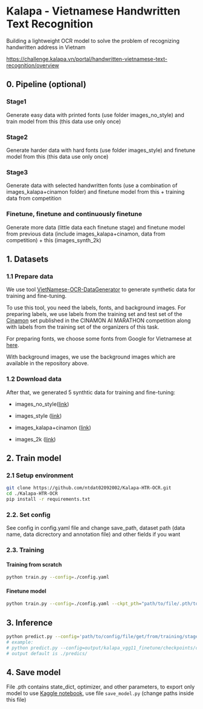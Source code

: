 # Kalapa - Vietnamese Handwritten Text Recognition
Building a lightweight OCR model to solve the problem of recognizing handwritten address in Vietnam

https://challenge.kalapa.vn/portal/handwritten-vietnamese-text-recognition/overview

## 0. Pipeline (optional)
### Stage1
Generate easy data with printed fonts (use folder images_no_style) and train model from this (this data use only once)
### Stage2
Generate harder data with hard fonts (use folder images_style) and finetune model from this (this data use only once)
### Stage3
Generate data with selected handwritten fonts (use a combination of images_kalapa+cinamon folder) and finetune model from this + training data from competition
### Finetune, finetune and continuously finetune
Generate more data (little data each finetune stage) and finetune model from previous data (include images_kalapa+cinamon, data from competition) + this (images_synth_2k)

## 1. Datasets
### 1.1 Prepare data

We use tool [VietNamese-OCR-DataGenerator](https://github.com/docongminh/VietNamese-OCR-DataGenerator) to generate synthetic data for training and fine-tuning. 

To use this tool, you need the labels, fonts, and background images. 
For preparing labels, we use labels from the training set and test set of the [Cinamon](https://github.com/pbcquoc/vietnamese_ocr/blob/master/README.md) set published in the CINAMON AI MARATHON competition along with labels from the training set of the organizers of this task.
    
For preparing fonts, we choose some fonts from Google for Vietnamese at [here](https://fonts.google.com/?subset=vietnamese&noto.script=Latn).
    
With background images, we use the background images which are available in the repository above.
    
### 1.2 Download data

After that, we generated 5 synthtic data for training and fine-tuning:

- images_no_style([link](https://drive.google.com/file/d/1_MzAYl_8pPqhOE1WSUO68Wl1d8vrzFep/view?usp=sharing))

- images_style ([link](https://drive.google.com/file/d/1AOlXamwoEeFx5PxqJTBAgSV4sMP_BtvE/view?usp=sharing))
    
- images_kalapa+cinamon ([link](https://drive.google.com/file/d/1Is1-Ao12F-uqK1l9DwBKRWNRHMxWyCYJ/view?usp=sharing))

<!-- - images_htr ([link](https://drive.google.com/file/d/1jb6dSXOcBzy40bacAF341IXQ87D-RmB1/view?usp=sharing)) -->
    
- images_2k ([link](https://drive.google.com/file/d/1WsKy7dg71AwyRRJGqiNFTm-DF0DTwRDu/view?usp=sharing))
    
<!-- - images_3k ([link](https://drive.google.com/file/d/18JzsuYjMGm_IuUGhfWlKnL1E_XwcDFbT/view?usp=sharing)) -->

## 2. Train model
### 2.1 Setup environment
```bash
git clone https://github.com/ntdat02092002/Kalapa-HTR-OCR.git
cd ./Kalapa-HTR-OCR
pip install -r requirements.txt
```
### 2.2. Set config
See config in config.yaml file and change save_path, dataset path (data name, data dicrectory and annotation file) and other fields if you want

### 2.3. Training
#### Training from scratch
```bash
python train.py --config=./config.yaml
```
#### Finetune model
```bash
python train.py --config=./config.yaml --ckpt_pth="path/to/file/.pth/to/finetune"
```

## 3. Inference
```bash
python predict.py --config='path/to/config/file/get/from/training/stage' --weight='path/to/.pth/file/get/from/training/stage' --directory='path/to/folder/contain/images' --output='where/to/save/output'
# example:
# python predict.py --config=output/kalapa_vgg11_finetune/checkpoints/config.yml --weight=output/kalapa_vgg11_finetune/checkpoints/vgg_seq2seq.pth --directory=/workplace/datasets/Kalapa/OCR/public_test/images
# output default is ./predics/
```

## 4. Save model
File .pth contains state_dict, optimizer, and other parameters, to export only model to use [Kaggle notebook](https://www.kaggle.com/code/ntdat02092002/kalapa-submit-private), use file `save_model.py` (change paths inside this file)




